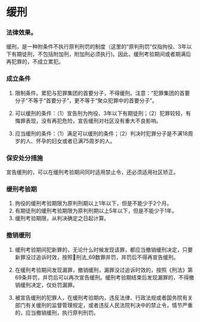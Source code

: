 
# 缓刑

### 法律效果。

缓刑，是一种附条件不执行原判刑罚的制度（这里的“原判刑罚”仅指拘役、3年以下有期徒刑，不包括附加刑，附加刑必须执行)。因此，缓刑考验期间或者期满后再犯罪的，不成立累犯。


### 成立条件

1. 限制条件。累犯与犯罪集团的首要分子，不得缓刑。注意：“犯罪集团的首要分子”不等于“首要分子”，更不等于“聚众犯罪中的首要分子”。

2. 可以缓刑的条件：（1）宣告刑为拘役、3年以下有期徒刑；（2）犯罪较轻，有悔罪表现，没有再犯危险，宣告缓刑对社区没有重大不良影响。

3. 应当缓刑的条件：（1）满足可以缓刑的条件；（2）判决时犯罪分子是不满18周岁的人、怀孕的妇女或者已满75周岁的人。

### 保安处分措施

宣告缓刑的，可以在缓刑考验期间同时适用禁止令，还必须适用社区矫正。

### 缓刑考验期

1. 拘役的缓刑考验期限为原判刑期以上1年以下，但是不能少于2个月。
2. 有期徒刑的缓刑考验期限为原判刑期以上5年以下，但是不能少于1年。
3. 缓刑考验期限，从判决确定之日起计算。


### 撤销缓刑

1. 缓刑考验期间犯新罪的，无论什么时候发现该罪，都应当撤销缓刑决定，只要新罪没过追诉时效，按照🚪刑法_69数罪并罚，并罚后不得再宣告缓刑。

2. 在缓刑考验期间发现漏罪，撤销缓刑，漏罪没过追诉时效的，按照《刑法》第69条并罚，并罚后可以再次宣告缓刑。缓刑考验期结束后发现漏罪的，不得撤销缓刑决定，仅处罚漏罪。

3. 被宣告缓刑的犯罪人，在缓刑考验期内，违反法律、行政法规或者国务院有关部门有关缓刑的监督管理规定，或者违反人民法院判决中的禁止令，情节严重的，应当撤销缓刑，执行原判刑罚。

